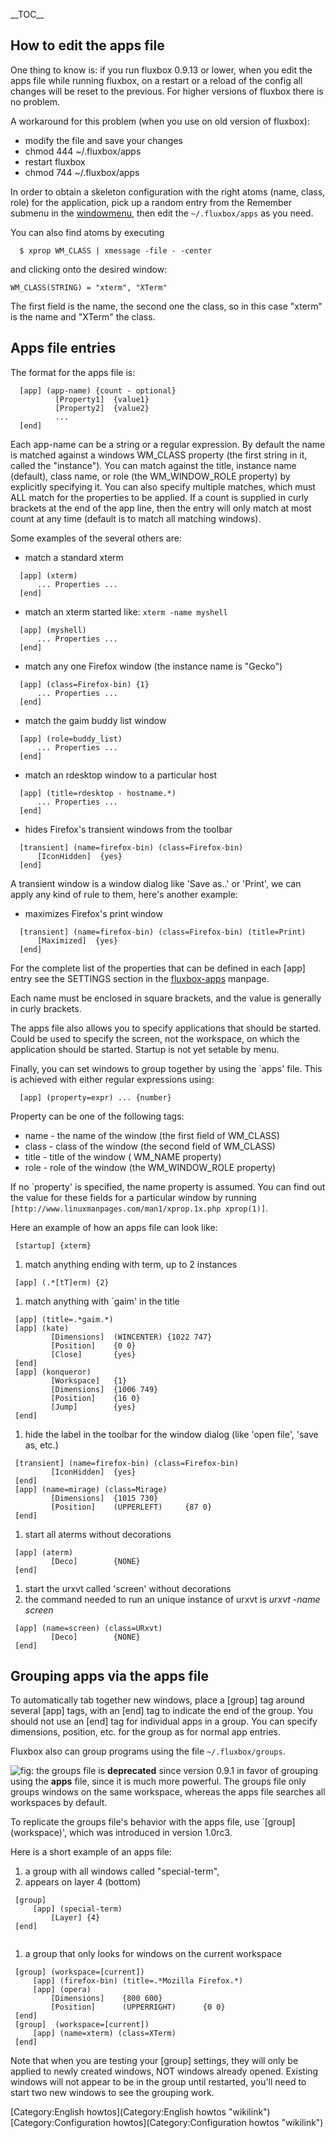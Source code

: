 \_\_TOC\_\_

How to edit the apps file
-------------------------

One thing to know is: if you run fluxbox 0.9.13 or lower, when you edit
the apps file while running fluxbox, on a restart or a reload of the
config all changes will be reset to the previous. For higher versions of
fluxbox there is no problem.

A workaround for this problem (when you use on old version of fluxbox):

-   modify the file and save your changes
-   chmod 444 \~/.fluxbox/apps
-   restart fluxbox
-   chmod 744 \~/.fluxbox/apps

In order to obtain a skeleton configuration with the right atoms (name,
class, role) for the application, pick up a random entry from the
Remember submenu in the
[windowmenu](http://fluxbox-wiki.org/index.php?title=Editing_the_windowmenu),
then edit the `~/.fluxbox/apps` as you need.

You can also find atoms by executing

`  $ xprop WM_CLASS | xmessage -file - -center`

and clicking onto the desired window:

`WM_CLASS(STRING) = "xterm", "XTerm"`

The first field is the name, the second one the class, so in this case
"xterm" is the name and "XTerm" the class.

Apps file entries
-----------------

The format for the apps file is:

`  [app] (app-name) {count - optional}`\
`          [Property1]  {value1}`\
`          [Property2]  {value2}`\
`          ...`\
`  [end]`

Each app-name can be a string or a regular expression. By default the
name is matched against a windows WM\_CLASS property (the first string
in it, called the "instance"). You can match against the title, instance
name (default), class name, or role (the WM\_WINDOW\_ROLE property) by
explicitly specifying it. You can also specify multiple matches, which
must ALL match for the properties to be applied. If a count is supplied
in curly brackets at the end of the app line, then the entry will only
match at most count at any time (default is to match all matching
windows).

Some examples of the several others are:

-   match a standard xterm

`  [app] (xterm)`\
`      ... Properties ...`\
`  [end]`

-   match an xterm started like: `xterm -name myshell`

`  [app] (myshell)`\
`      ... Properties ...`\
`  [end]`

-   match any one Firefox window (the instance name is "Gecko")

`  [app] (class=Firefox-bin) {1}`\
`      ... Properties ...`\
`  [end]`

-   match the gaim buddy list window

`  [app] (role=buddy_list)`\
`      ... Properties ...`\
`  [end]`

-   match an rdesktop window to a particular host

`  [app] (title=rdesktop - hostname.*)`\
`      ... Properties ...`\
`  [end]`

-   hides Firefox's transient windows from the toolbar

`  [transient] (name=firefox-bin) (class=Firefox-bin)`\
`      [IconHidden]  {yes}`\
`  [end]`

A transient window is a window dialog like 'Save as..' or 'Print', we
can apply any kind of rule to them, here's another example:

-   maximizes Firefox's print window

`  [transient] (name=firefox-bin) (class=Firefox-bin) (title=Print)`\
`      [Maximized]  {yes}`\
`  [end]`

For the complete list of the properties that can be defined in each
[app] entry see the SETTINGS section in the
[fluxbox-apps](http://fluxbox.org/help/man-fluxbox-apps.php) manpage.

Each name must be enclosed in square brackets, and the value is
generally in curly brackets.

The apps file also allows you to specify applications that should be
started. Could be used to specify the screen, not the workspace, on
which the application should be started. Startup is not yet setable by
menu.

Finally, you can set windows to group together by using the \`apps'
file. This is achieved with either regular expressions using:

`  [app] (property=expr) ... {number}`

Property can be one of the following tags:

-   name - the name of the window (the first field of WM\_CLASS)
-   class - class of the window (the second field of WM\_CLASS)
-   title - title of the window ( WM\_NAME property)
-   role - role of the window (the WM\_WINDOW\_ROLE property)

If no \`property' is specified, the name property is assumed. You can
find out the value for these fields for a particular window by running
`[http://www.linuxmanpages.com/man1/xprop.1x.php xprop(1)]`.

Here an example of how an apps file can look like:

` [startup] {xterm}`

1.  match anything ending with term, up to 2 instances

` [app] (.*[tT]erm) {2}`

1.  match anything with \`gaim' in the title

` [app] (title=.*gaim.*)`\
` [app] (kate)`\
`         [Dimensions]  (WINCENTER) {1022 747}`\
`         [Position]    {0 0}`\
`         [Close]       {yes}`\
` [end]`\
` [app] (konqueror)`\
`         [Workspace]   {1}`\
`         [Dimensions]  {1006 749}`\
`         [Position]    {16 0}`\
`         [Jump]        {yes}`\
` [end]`

1.  hide the label in the toolbar for the window dialog (like 'open
    file', 'save as, etc.)

` [transient] (name=firefox-bin) (class=Firefox-bin)`\
`         [IconHidden]  {yes}`\
` [end]`\
` [app] (name=mirage) (class=Mirage)`\
`         [Dimensions]  {1015 730}`\
`         [Position]    (UPPERLEFT)     {87 0}`\
` [end]`

1.  start all aterms without decorations

` [app] (aterm)`\
`         [Deco]        {NONE}`\
` [end]`

1.  start the urxvt called 'screen' without decorations
2.  the command needed to run an unique instance of urxvt is *urxvt
    -name screen*

` [app] (name=screen) (class=URxvt)`\
`         [Deco]        {NONE}`\
` [end]`

Grouping apps via the apps file
-------------------------------

To automatically tab together new windows, place a [group] tag around
several [app] tags, with an [end] tag to indicate the end of the group.
You should not use an [end] tag for individual apps in a group. You can
specify dimensions, position, etc. for the group as for normal app
entries.

Fluxbox also can group programs using the file `~/.fluxbox/groups`.

![](Note.png "fig:") the groups file is **deprecated** since version
0.9.1 in favor of grouping using the **apps** file, since it is much
more powerful. The groups file only groups windows on the same
workspace, whereas the apps file searches all workspaces by default.

To replicate the groups file's behavior with the apps file, use
\`[group] (workspace)', which was introduced in version 1.0rc3.

Here is a short example of an apps file:

1.  a group with all windows called "special-term",
2.  appears on layer 4 (bottom)

` [group]`\
`     [app] (special-term)`\
`         [Layer] {4}`\
` [end]`\
` `

1.  a group that only looks for windows on the current workspace

` [group] (workspace=[current])`\
`     [app] (firefox-bin) (title=.*Mozilla Firefox.*)`\
`     [app] (opera)`\
`         [Dimensions]    {800 600}`\
`         [Position]      (UPPERRIGHT)      {0 0}`\
` [end]`\
` [group]  (workspace=[current])`\
`     [app] (name=xterm) (class=XTerm)`\
` [end]`

Note that when you are testing your [group] settings, they will only be
applied to newly created windows, NOT windows already opened. Existing
windows will not appear to be in the group until restarted, you'll need
to start two new windows to see the grouping work.

[Category:English howtos](Category:English howtos "wikilink")
[Category:Configuration
howtos](Category:Configuration howtos "wikilink")
